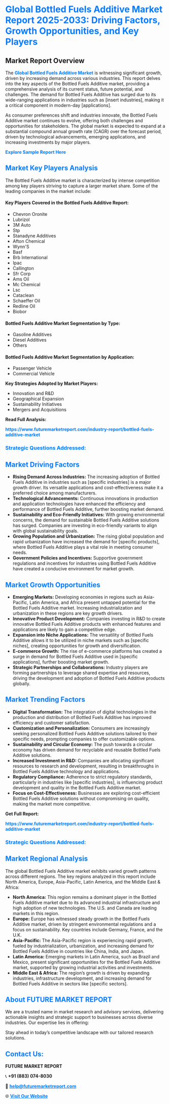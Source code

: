 <h1 style="color: #007BFF;">Global Bottled Fuels Additive Market Report 2025-2033: Driving Factors, Growth Opportunities, and Key Players</h1>

<section id="overview">
<h2>Market Report Overview</h2>
<p>The <a href="https://www.futuremarketreport.com/industry-report/bottled-fuels-additive-market" style="color: #007BFF; text-decoration: none;"><strong>Global Bottled Fuels Additive Market</strong></a> is witnessing significant growth, driven by increasing demand across various industries. This report delves into the key aspects of the Bottled Fuels Additive market, providing a comprehensive analysis of its current status, future potential, and challenges. The demand for Bottled Fuels Additive has surged due to its wide-ranging applications in industries such as [insert industries], making it a critical component in modern-day [applications].</p>
<p>As consumer preferences shift and industries innovate, the Bottled Fuels Additive market continues to evolve, offering both challenges and opportunities for stakeholders. The global market is expected to expand at a substantial compound annual growth rate (CAGR) over the forecast period, driven by technological advancements, emerging applications, and increasing investments by major players.</p>
</section>

<section id="overview">
<p><a href="https://www.futuremarketreport.com/request-sample/reportId=30136" style="color: #007BFF; text-decoration: none;"><strong>Explore Sample Report Here</strong></a></p>
</section>

<section id="key-players">
<h2 style="color: #007BFF;">Market Key Players Analysis</h2>
<p>The Bottled Fuels Additive market is characterized by intense competition among key players striving to capture a larger market share. Some of the leading companies in the market include:</p>
<h4>Key Players Covered in the Bottled Fuels Additive Report:</h4>
<ul><li>Chevron Oronite</li><li>Lubrizol</li><li>3M Auto</li><li>Stp</li><li>Stanadyne Additives</li><li>Afton Chemical</li><li>Wynn&#039;S</li><li>Basf</li><li>Brb International</li><li>Ipac</li><li>Callington</li><li>Sfr Corp</li><li>Ams Oil</li><li>Mc Chemical</li><li>Lsc</li><li>Cataclean</li><li>Schaeffer Oil</li><li>Redline Oil</li><li>Biobor</li></ul>
<h4>Bottled Fuels Additive Market Segmentation by Type:</h4>
<ul><li>Gasoline Additives</li><li>Diesel Additives</li><li>Others</li></ul>

<h4>Bottled Fuels Additive Market Segmentation by Application:</h4>
<ul><li>Passenger Vehicle</li><li>Commercial Vehicle</li></ul>
<p><strong>Key Strategies Adopted by Market Players:</strong></p>
<ul>
<li>Innovation and R&D</li>
<li>Geographical Expansion</li>
<li>Sustainability Initiatives</li>
<li>Mergers and Acquisitions</li>
</ul>
</section>

<section>
<p><strong>Read Full Analysis: </strong></p><a href="https://www.futuremarketreport.com/industry-report/bottled-fuels-additive-market" style="color: #007BFF; text-decoration: none;"><strong>https://www.futuremarketreport.com/industry-report/bottled-fuels-additive-market</strong></a>
<h3 style="color: #007BFF;">Strategic Questions Addressed:</h3>
</section>

<section id="driving-factors">
<h2 style="color: #007BFF;">Market Driving Factors</h2>
<ul>
<li><strong>Rising Demand Across Industries:</strong> The increasing adoption of Bottled Fuels Additive in industries such as [specific industries] is a major growth driver. Its versatile applications and cost-effectiveness make it a preferred choice among manufacturers.</li>
<li><strong>Technological Advancements:</strong> Continuous innovations in production and application technologies have enhanced the efficiency and performance of Bottled Fuels Additive, further boosting market demand.</li>
<li><strong>Sustainability and Eco-Friendly Initiatives:</strong> With growing environmental concerns, the demand for sustainable Bottled Fuels Additive solutions has surged. Companies are investing in eco-friendly variants to align with global sustainability goals.</li>
<li><strong>Growing Population and Urbanization:</strong> The rising global population and rapid urbanization have increased the demand for [specific products], where Bottled Fuels Additive plays a vital role in meeting consumer needs.</li>
<li><strong>Government Policies and Incentives:</strong> Supportive government regulations and incentives for industries using Bottled Fuels Additive have created a conducive environment for market growth.</li>
</ul>
</section>

<section id="growth-opportunities">
<h2 style="color: #007BFF;">Market Growth Opportunities</h2>
<ul>
<li><strong>Emerging Markets:</strong> Developing economies in regions such as Asia-Pacific, Latin America, and Africa present untapped potential for the Bottled Fuels Additive market. Increasing industrialization and urbanization in these regions are key growth drivers.</li>
<li><strong>Innovative Product Development:</strong> Companies investing in R&D to create innovative Bottled Fuels Additive products with enhanced features and applications are likely to gain a competitive edge.</li>
<li><strong>Expansion into Niche Applications:</strong> The versatility of Bottled Fuels Additive allows it to be utilized in niche markets such as [specific niches], creating opportunities for growth and diversification.</li>
<li><strong>E-commerce Growth:</strong> The rise of e-commerce platforms has created a surge in demand for Bottled Fuels Additive used in [specific applications], further boosting market growth.</li>
<li><strong>Strategic Partnerships and Collaborations:</strong> Industry players are forming partnerships to leverage shared expertise and resources, driving the development and adoption of Bottled Fuels Additive products globally.</li>
</ul>
</section>

<section id="trending-factors">
<h2 style="color: #007BFF;">Market Trending Factors</h2>
<ul>
<li><strong>Digital Transformation:</strong> The integration of digital technologies in the production and distribution of Bottled Fuels Additive has improved efficiency and customer satisfaction.</li>
<li><strong>Customization and Personalization:</strong> Consumers are increasingly seeking personalized Bottled Fuels Additive solutions tailored to their specific needs, prompting companies to offer customizable options.</li>
<li><strong>Sustainability and Circular Economy:</strong> The push towards a circular economy has driven demand for recyclable and reusable Bottled Fuels Additive solutions.</li>
<li><strong>Increased Investment in R&D:</strong> Companies are allocating significant resources to research and development, resulting in breakthroughs in Bottled Fuels Additive technology and applications.</li>
<li><strong>Regulatory Compliance:</strong> Adherence to strict regulatory standards, particularly in industries like [specific industries], is influencing product development and quality in the Bottled Fuels Additive market.</li>
<li><strong>Focus on Cost-Effectiveness:</strong> Businesses are exploring cost-efficient Bottled Fuels Additive solutions without compromising on quality, making the market more competitive.</li>
</ul>
</section>

<section>
<p><strong>Get Full Report: </strong></p><a href="https://www.futuremarketreport.com/industry-report/bottled-fuels-additive-market" style="color: #007BFF; text-decoration: none;"><strong>https://www.futuremarketreport.com/industry-report/bottled-fuels-additive-market</strong></a>
<h3 style="color: #007BFF;">Strategic Questions Addressed:</h3>
</section>


<section id="regional-analysis">
<h2 style="color: #007BFF;">Market Regional Analysis</h2>
<p>The global Bottled Fuels Additive market exhibits varied growth patterns across different regions. The key regions analyzed in this report include North America, Europe, Asia-Pacific, Latin America, and the Middle East & Africa:</p>
<ul>
<li><strong>North America:</strong> This region remains a dominant player in the Bottled Fuels Additive market due to its advanced industrial infrastructure and high adoption of new technologies. The U.S. and Canada are leading markets in this region.</li>
<li><strong>Europe:</strong> Europe has witnessed steady growth in the Bottled Fuels Additive market, driven by stringent environmental regulations and a focus on sustainability. Key countries include Germany, France, and the U.K.</li>
<li><strong>Asia-Pacific:</strong> The Asia-Pacific region is experiencing rapid growth, fueled by industrialization, urbanization, and increasing demand for Bottled Fuels Additive in countries like China, India, and Japan.</li>
<li><strong>Latin America:</strong> Emerging markets in Latin America, such as Brazil and Mexico, present significant opportunities for the Bottled Fuels Additive market, supported by growing industrial activities and investments.</li>
<li><strong>Middle East & Africa:</strong> The region’s growth is driven by expanding industries, infrastructure development, and increasing demand for Bottled Fuels Additive in sectors like [specific sectors].</li>
</ul>
</section>

<footer>
<h2 style="color: #007BFF;">About FUTURE MARKET REPORT</h2>
<p>We are a trusted name in market research and advisory services, delivering actionable insights and strategic support to businesses across diverse industries. Our expertise lies in offering:</p>

<p>Stay ahead in today’s competitive landscape with our tailored research solutions.</p>

<h2 style="color: #007BFF;">Contact Us:</h2>
<p><strong>FUTURE MARKET REPORT</strong></p>
<p>📞 <strong>+91 (883) 074-8030</strong></p>
<p>📧 <strong><a href="mailto:help@futuremarketreport.com" style="color: #007BFF;">help@futuremarketreport.com</a></strong></p>
<p>🌐 <strong><a href="https://www.futuremarketreport.com/" style="color: #007BFF;">Visit Our Website</a></strong></p>
</footer>